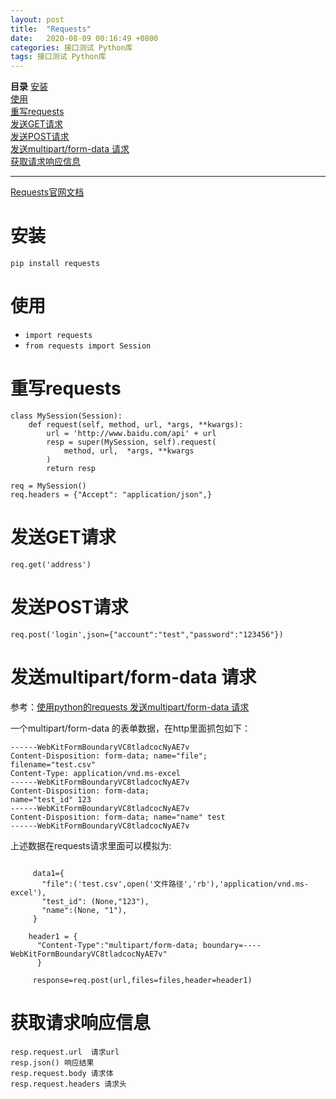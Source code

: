 ```yaml
---
layout: post
title:  "Requests"
date:   2020-08-09 00:16:49 +0800
categories: 接口测试 Python库
tags: 接口测试 Python库
---
```

<a name="index">**目录**</a>
<a href="#0">安装</a>  
<a href="#1">使用</a>  
<a href="#2">重写requests</a>  
<a href="#3">发送GET请求</a>  
<a href="#4">发送POST请求</a>  
<a href="#5">发送multipart/form-data 请求</a>  
<a href="#6">获取请求响应信息</a>  

***

<a href="https://requests.readthedocs.io/zh_CN/latest/" target="_blank"> Requests官网文档</a>


# <a name="0">安装
 `pip install requests`
 
# <a name="1">使用

 * `import requests`
 * `from requests import Session`
 
# <a name="2">重写requests

```
class MySession(Session):
    def request(self, method, url, *args, **kwargs):
        url = 'http://www.baidu.com/api' + url
        resp = super(MySession, self).request(
            method, url,  *args, **kwargs
        )
        return resp
        
req = MySession()
req.headers = {"Accept": "application/json",}
```
# <a name="3">发送GET请求
`req.get('address')`

# <a name="4">发送POST请求
`req.post('login',json={"account":"test","password":"123456"})`

# <a name="5">发送multipart/form-data 请求
参考：<a href="https://blog.csdn.net/xuezhangjun0121/article/details/82023320">使用python的requests 发送multipart/form-data 请求</a>

一个multipart/form-data 的表单数据，在http里面抓包如下：
```
------WebKitFormBoundaryVC8tladcocNyAE7v
Content-Disposition: form-data; name="file";
filename="test.csv"
Content-Type: application/vnd.ms-excel
------WebKitFormBoundaryVC8tladcocNyAE7v
Content-Disposition: form-data;
name="test_id" 123
------WebKitFormBoundaryVC8tladcocNyAE7v
Content-Disposition: form-data; name="name" test
------WebKitFormBoundaryVC8tladcocNyAE7v
```
上述数据在requests请求里面可以模拟为:
```

     data1={
       "file":('test.csv',open('文件路径','rb'),'application/vnd.ms-excel'),
       "test_id": (None,"123"),
       "name":(None, "1"),
     } 

    header1 = {
      "Content-Type":"multipart/form-data; boundary=----WebKitFormBoundaryVC8tladcocNyAE7v"
      }

     response=req.post(url,files=files,header=header1)
```

# <a name="6">获取请求响应信息
```
resp.request.url  请求url
resp.json() 响应结果
resp.request.body 请求体
resp.request.headers 请求头
```


[jekyll]:      http://jekyllrb.com
[jekyll-gh]:   https://github.com/jekyll/jekyll
[jekyll-help]: https://github.com/jekyll/jekyll-help
